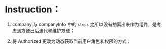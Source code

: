 # Instruction：

1. company 与 companyInfo 中的 `steps` 之所以没有抽离出来作为组件，是考虑到方便日后迭代和维护方便；

2. 将 Authorized 更改为动态获取当前用户角色和权限的方式；
